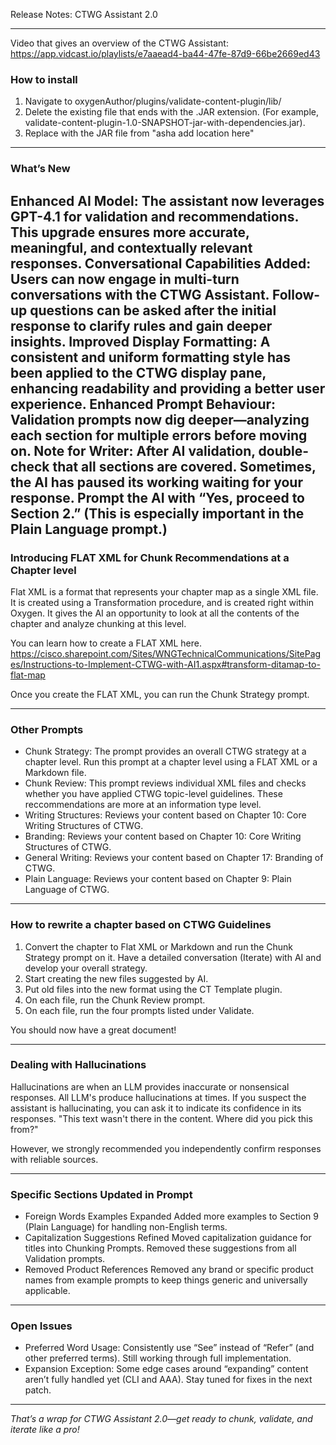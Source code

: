 Release Notes: CTWG Assistant 2.0

---

Video that gives an overview of the CTWG Assistant: https://app.vidcast.io/playlists/e7aaead4-ba44-47fe-87d9-66be2669ed43 


### How to install

1. Navigate to oxygenAuthor/plugins/validate-content-plugin/lib/
2. Delete the existing file that ends with the .JAR extension. (For example, validate-content-plugin-1.0-SNAPSHOT-jar-with-dependencies.jar). 
3. Replace with the JAR file from "asha add location here"

---

### What’s New

Enhanced AI Model: The assistant now leverages GPT-4.1 for validation and recommendations. This upgrade ensures more accurate, meaningful, and contextually relevant responses.
Conversational Capabilities Added: Users can now engage in multi-turn conversations with the CTWG Assistant. Follow-up questions can be asked after the initial response to clarify rules and gain deeper insights.
Improved Display Formatting: A consistent and uniform formatting style has been applied to the CTWG display pane, enhancing readability and providing a better user experience.
Enhanced Prompt Behaviour: Validation prompts now dig deeper—analyzing each section for multiple errors before moving on.
  Note for Writer: After AI validation, double-check that all sections are covered.  Sometimes, the AI has paused its working waiting for your response. Prompt the AI with “Yes, proceed to Section 2.” (This is especially important in the Plain Language prompt.)
---

### Introducing FLAT XML for Chunk Recommendations at a Chapter level

Flat XML is a format that represents your chapter map as a single XML file. It is created using a Transformation procedure, and is created right within Oxygen.  It gives the AI an opportunity to look at all the contents of the chapter and analyze chunking at this level. 

You can learn how to create a FLAT XML here. 
https://cisco.sharepoint.com/Sites/WNGTechnicalCommunications/SitePages/Instructions-to-Implement-CTWG-with-AI1.aspx#transform-ditamap-to-flat-map

Once you create the FLAT XML, you can run the Chunk Strategy prompt. 

---


### Other Prompts
- Chunk Strategy: The prompt provides an overall CTWG strategy at a chapter level. Run this prompt at a chapter level using a FLAT XML or a Markdown file. 
- Chunk Review: This prompt reviews individual XML files and checks whether you have applied CTWG topic-level guidelines. These reccommendations are more at an information type level.  
- Writing Structures: Reviews your content based on Chapter 10: Core Writing Structures of CTWG.
- Branding: Reviews your content based on Chapter 10: Core Writing Structures of CTWG.
- General Writing: Reviews your content based on Chapter 17: Branding of CTWG.
- Plain Language: Reviews your content based on Chapter 9: Plain Language of CTWG.

---

### How to rewrite a chapter based on CTWG Guidelines

1. Convert the chapter to Flat XML or Markdown and run the Chunk Strategy prompt on it. Have a detailed conversation (Iterate) with AI and develop your overall strategy.
2. Start creating the new files suggested by AI.
3. Put old files into the new format using the CT Template plugin. 
4. On each file, run the Chunk Review prompt.
5. On each file, run the four prompts listed under Validate.

You should now have a great document!

---

### Dealing with Hallucinations

Hallucinations are when an LLM provides inaccurate or nonsensical responses. All LLM's produce hallucinations at times. If you suspect the assistant is hallucinating, you can ask it to indicate its confidence in its responses. "This text wasn't there in the content. Where did you pick this from?" 

However, we strongly recommended you independently confirm responses with reliable sources.

---


### Specific Sections Updated in Prompt

* Foreign Words Examples Expanded
Added more examples to Section 9 (Plain Language) for handling non-English terms.
* Capitalization Suggestions Refined
Moved capitalization guidance for titles into Chunking Prompts. Removed these suggestions from all Validation prompts.
* Removed Product References
Removed  any brand or specific product names from example prompts to keep things generic and universally applicable.

---

### Open Issues

* Preferred Word Usage: Consistently use “See” instead of “Refer” (and other preferred terms). Still working through full implementation.
* Expansion Exception: Some edge cases around “expanding” content aren’t fully handled yet (CLI and AAA). Stay tuned for fixes in the next patch.

---

*That’s a wrap for CTWG Assistant 2.0—get ready to chunk, validate, and iterate like a pro!*
